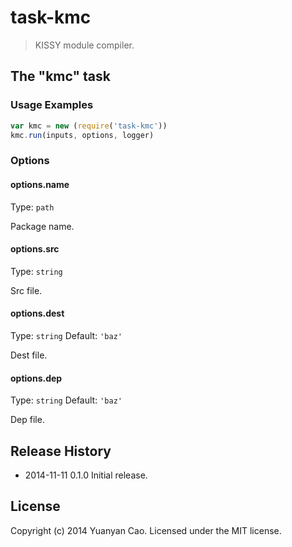# task-kmc
> KISSY module compiler.

## The "kmc" task

### Usage Examples

```js
var kmc = new (require('task-kmc'))
kmc.run(inputs, options, logger)
```

### Options

#### options.name
Type: `path`

Package name.

#### options.src
Type: `string`

Src file.

#### options.dest
Type: `string`
Default: `'baz'`

Dest file.

#### options.dep
Type: `string`
Default: `'baz'`

Dep file.

## Release History
* 2014-11-11 0.1.0  Initial release.

## License
Copyright (c) 2014 Yuanyan Cao. Licensed under the MIT license.
